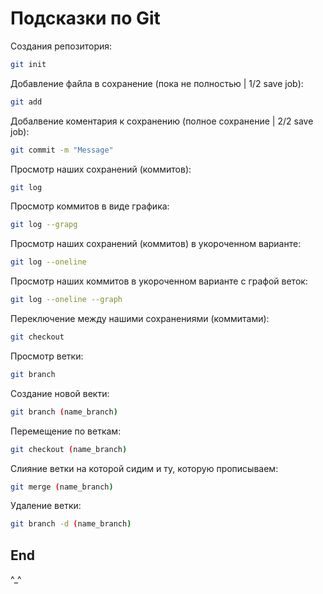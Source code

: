 # Подсказки по Git

Создания репозитория:
```sh
git init
```
Добавление файла в сохранение (пока не полностью | 1/2 save job):
```sh
git add
```
Добалвение коментария к сохранению (полное сохранение | 2/2 save job):
```sh
git commit -m "Message"
```
Просмотр наших сохранений (коммитов):
```sh
git log
```
Просмотр коммитов в виде графика:
``` sh
git log --grapg
```

Просмотр наших сохранений (коммитов) в укороченном варианте:
```sh
git log --oneline
```
Просмотр наших коммитов в укороченном варианте с графой веток:
```sh
git log --oneline --graph
```

Переключение между нашими сохранениями (коммитами):
```sh
git checkout
```

Просмотр ветки:
```sh
git branch
```

Создание новой векти:
```sh
git branch (name_branch)
```
Перемещение по веткам:
```sh
git checkout (name_branch)
```

Слияние ветки на которой сидим и ту, которую прописываем:
```sh
git merge (name_branch)
```
Удаление ветки:
```sh
git branch -d (name_branch)
``` 

## End
^_^